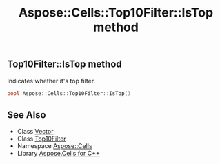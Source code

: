 ﻿---
title: Aspose::Cells::Top10Filter::IsTop method
linktitle: IsTop
second_title: Aspose.Cells for C++ API Reference
description: 'Aspose::Cells::Top10Filter::IsTop method. Indicates whether it''s top filter in C++.'
type: docs
weight: 700
url: /cpp/aspose.cells/top10filter/istop/
---
## Top10Filter::IsTop method


Indicates whether it's top filter.

```cpp
bool Aspose::Cells::Top10Filter::IsTop()
```

## See Also

* Class [Vector](../../vector/)
* Class [Top10Filter](../)
* Namespace [Aspose::Cells](../../)
* Library [Aspose.Cells for C++](../../../)
